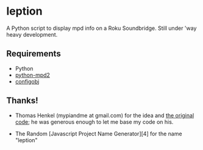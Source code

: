 leption
=======

A Python script to display mpd info on a Roku Soundbridge.  Still
under 'way heavy development.

## Requirements

* Python
* [python-mpd2][2]
* [configobj][3]

## Thanks!

* Thomas Henkel (mypiandme at gmail.com) for the idea and [the
  original code][0]; he was generous enough to let me base my code on his.

* The Random [Javascript Project Name Generator][4] for the name "leption"

[0]: https://myraspberryandme.wordpress.com/2013/06/26/soundbridge-information-display/
[1]: http://mrsharpoblunto.github.io/foswig.js/
[2]: https://pypi.python.org/pypi/python-mpd2
[3]: http://www.voidspace.org.uk/python/configobj.html
